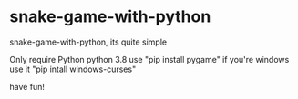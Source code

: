 # snake-game-with-python
snake-game-with-python, its quite simple

Only require Python python 3.8
use "pip install pygame"
if you're windows use it "pip intall windows-curses"

have fun!
